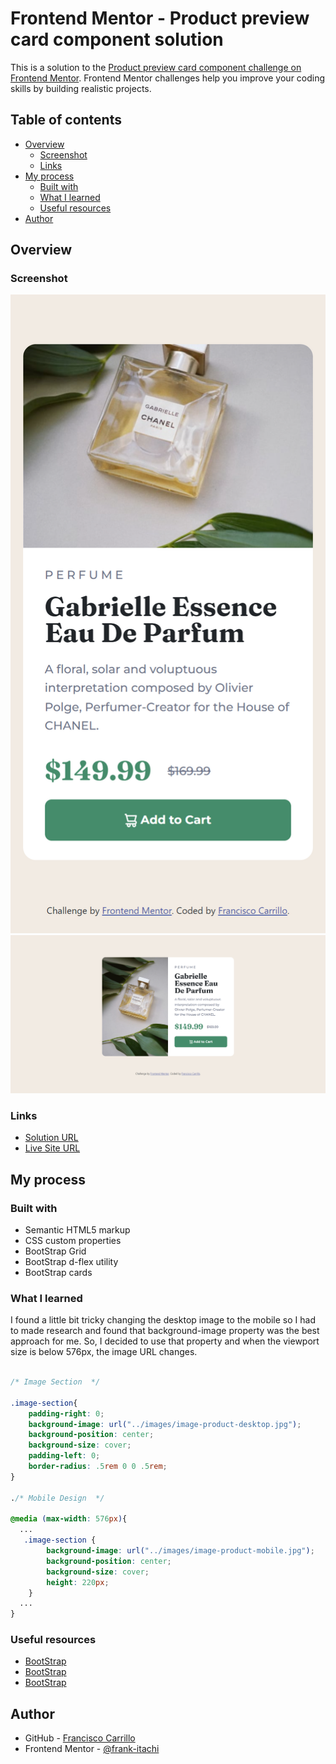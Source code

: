 # Frontend Mentor - Product preview card component solution

This is a solution to the [Product preview card component challenge on Frontend Mentor](https://www.frontendmentor.io/challenges/product-preview-card-component-GO7UmttRfa). Frontend Mentor challenges help you improve your coding skills by building realistic projects. 

## Table of contents

- [Overview](#overview)
  - [Screenshot](#screenshot)
  - [Links](#Links)
- [My process](#my-process)
  - [Built with](#built-with)
  - [What I learned](#what-i-learned)
  - [Useful resources](#useful-resources)
- [Author](#author)

## Overview

### Screenshot

![](./images/screenshot1.PNG)
![](./images/screenshot2.PNG)


### Links

- [Solution URL](https://github.com/frank-itachi/Web-Development/tree/master/product-preview-card-component)
- [Live Site URL](https://frank-itachi.github.io/Web-Development/product-preview-card-component/)

## My process

### Built with

- Semantic HTML5 markup
- CSS custom properties
- BootStrap Grid
- BootStrap d-flex utility
- BootStrap cards

### What I learned

I found a little bit tricky changing the desktop image to the mobile so I had to made research and found that background-image property was the best approach for me. So, I decided to use that property and when the viewport size is below 576px, the image URL changes.

```css

/* Image Section  */

.image-section{
    padding-right: 0;
    background-image: url("../images/image-product-desktop.jpg");
    background-position: center;
    background-size: cover;
    padding-left: 0;
    border-radius: .5rem 0 0 .5rem;
}

./* Mobile Design  */

@media (max-width: 576px){
  ...
   .image-section {
        background-image: url("../images/image-product-mobile.jpg");
        background-position: center;
        background-size: cover;
        height: 220px;
    }
  ...
}
```


### Useful resources

- [BootStrap](https://getbootstrap.com/docs/5.3/components/card/) 
- [BootStrap](https://getbootstrap.com/docs/5.3/utilities/shadows/)
- [BootStrap](https://getbootstrap.com/docs/5.3/utilities/flex/#align-items)

## Author

- GitHub - [Francisco Carrillo](https://github.com/frank-itachi)
- Frontend Mentor - [@frank-itachi](https://www.frontendmentor.io/profile/frank-itachi)